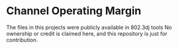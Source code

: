# Channel Operating Margin
The files in this projects were publicly available in 802.3dj tools
No ownership or credit is claimed here, and this repository is just for contribution.
 
 
